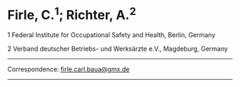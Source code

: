 # Firle, C.<sup>1</sup>; Richter, A.<sup>2</sup>

1	Federal Institute for Occupational Safety and Health, Berlin, Germany

2	Verband deutscher Betriebs- und Werksärzte e.V., Magdeburg, Germany
___
Correspondence: firle.carl.baua@gmx.de
___
